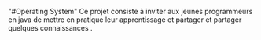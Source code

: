 "#Operating System"
Ce projet consiste à inviter aux jeunes programmeurs en java de mettre en pratique leur apprentissage et partager 
et partager quelques connaissances .


